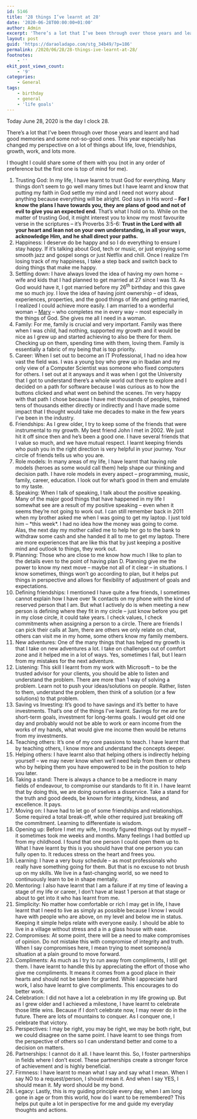 ```yaml
---
id: 5146
title: '28 things I’ve learnt at 28'
date: '2020-06-28T00:00:00+01:00'
author: Admin
excerpt: 'There’s a lot that I’ve been through over those years and learnt and had good memories and some not-so-good ones. This year especially has changed my perspective on a lot of things about life, love, friendships, growth, work, and lots more.'
layout: post
guid: 'https://daraoladapo.com/stg_34b49/?p=186'
permalink: /2020/06/28/28-things-ive-learnt-at-28/
footnotes:
    - ''
ekit_post_views_count:
    - '9'
categories:
    - General
tags:
    - birthday
    - general
    - 'life goals'
---
```


Today June 28, 2020 is the day I clock 28.

There’s a lot that I’ve been through over those years and learnt and had good memories and some not-so-good ones. This year especially has changed my perspective on a lot of things about life, love, friendships, growth, work, and lots more.

I thought I could share some of them with you (not in any order of preference but the first one is top of mind for me).

1. Trusting God: In my life, I have learnt to trust God for everything. Many things don’t seem to go well many times but I have learnt and know that putting my faith in God settle my mind and I need not worry about anything because everything will be alright. God says in His word – **For I know the plans I have towards you, they are plans of good and not of evil to give you an expected end**<span style="font-size: revert; color: var(--ast-global-color-3); background-color: var(--ast-global-color-5); font-weight: inherit;">. That’s what I hold on to. </span>While on the matter of trusting God, it might interest you to know my most favourite verse in the scriptures – it’s Proverbs 3:5-6: **Trust in the Lord with all your heart and lean not on your own understanding, in all your ways, acknowledge Him, and he shall direct your paths.**
2. Happiness: I deserve do be happy and so I do everything to ensure I stay happy. If it’s talking about God, tech or music, or just enjoying some smooth jazz and gospel songs or just Netflix and chill. Once I realize I’m losing track of my happiness, I take a step back and switch back to doing things that make me happy.
3. Settling down: I have always loved the idea of having my own home – wife and kids that I had planned to get married at 27 since I was 13. As God would have it, I got married before my 26<sup style="color: var(--ast-global-color-3); background-color: var(--ast-global-color-5); font-weight: inherit;">th</sup><span style="font-size: revert; color: var(--ast-global-color-3); background-color: var(--ast-global-color-5); font-weight: inherit;"> birthday and this gave me so much joy. I love the idea of having joint ownership – of ideas, experiences, properties, and the good things of life and getting married, I realized I could achieve more easily. </span>I am married to a wonderful woman – [Mary](https://oyintola.com)<span style="font-size: revert; color: var(--ast-global-color-3); background-color: var(--ast-global-color-5); font-weight: inherit;"> – who completes me in every way – most especially in the things of God. She gives me all I need in a woman.</span>
4. Family: For me, family is crucial and very important. Family was there when I was child, had nothing, supported my growth and it would be nice as I grew up and started achieving to also be there for them. Checking up on them, spending time with them, loving them. Family is essentially a fabric of my being that is top priority.
5. Career: When I set out to become an IT Professional, I had no idea how vast the field was. I was a young boy who grew up in Ibadan and my only view of a Computer Scientist was someone who fixed computers for others. I set out at it anyways and it was when I got the University that I got to understand there’s a whole world out there to explore and I decided on a path for software because I was curious as to how the buttons clicked and what went on behind the scenes. I’m very happy with that path I chose because I have met thousands of peoples, trained tens of thousands either directly or indirectly and I have made some impact that I thought would take me decades to make in the few years I’ve been in the industry.
6. Friendships: As I grew older, I try to keep some of the friends that were instrumental to my growth. My best friend John I met in 2002. We just hit it off since then and he’s been a good one. I have several friends that I value so much, and we have mutual respect. I learnt keeping friends who push you in the right direction is very helpful in your journey. Your circle of friends tells us who you are.
7. Role models: In many areas of my life, I have learnt that having role models (heroes as some would call them) help shape our thinking and decision path. I have role models in every aspect – programming, music, family, career, education. I look out for what’s good in them and emulate to my taste.
8. Speaking: When I talk of speaking, I talk about the positive speaking. Many of the major good things that have happened in my life I somewhat see are a result of my positive speaking – even when it seems they’re not going to work out. I can still remember back in 2011 when my brother asked me when I was going to get my laptop. I just told him – \*this week\*. I had no idea how the money was going to come. Alas, the next day my mother called me to help her go to the bank to withdraw some cash and she handed it all to me to get my laptop. There are more experiences that are like this that by just keeping a positive mind and outlook to things, they work out.
9. Planning: Those who are close to me know how much I like to plan to the details even to the point of having plan D. Planning give me the power to know my next move – maybe not all of it clear – in situations. I know sometimes, things won’t go according to plan, but it helps put things in perspective and allows for flexibility of adjustment of goals and expectations.
10. Defining friendships: I mentioned I have quite a few friends, I sometimes cannot explain how I have over 1k contacts on my phone with the kind of reserved person that I am. But what I actively do is when meeting a new person is defining where they fit in my circle – just know before you get in my close circle, it could take years. I check values, I check commitments when assigning a person to a circle. There are friends I can pick their calls at 3am, there are others we only relate on chat, others can visit me in my home, some others know my family members.
11. New adventures: One of the many things that has helped my growth is that I take on new adventures a lot. I take on challenges out of comfort zone and it helped me in a lot of ways. Yes, sometimes I fail, but I learn from my mistakes for the next adventure.
12. Listening: This skill I learnt from my work with Microsoft – to be the trusted advisor for your clients, you should be able to listen and understand the problem. There are more than 1 way of solving a problem. Learn not to push your ideas/solutions on people. Rather, listen to them, understand the problem, then think of a solution (or a few solutions) to that problem.
13. Saving vs Investing: It’s good to have savings and it’s better to have investments. That’s one of the things I’ve learnt. Savings for me are for short-term goals, investment for long-terms goals. I would get old one day and probably would not be able to work or earn income from the works of my hands, what would give me income then would be returns from my investments.
14. Teaching others: It’s one of my core passions to teach. I have learnt that by teaching others, I know more and understand the concepts deeper.
15. Helping others: I have learnt also that helping others is indirectly helping yourself – we may never know when we’ll need help from them or others who by helping them you have empowered to be in the position to help you later.
16. Taking a stand: There is always a chance to be a mediocre in many fields of endeavour, to compromise our standards to fit it in. I have learnt that by doing this, we are doing ourselves a disservice. Take a stand for the truth and good deeds, be known for integrity, kindness, and excellence. It pays.
17. Moving on: I have had to let go of some friendships and relationships. Some required a total break-off, while other required just breaking off the commitment. Learning to differentiate is wisdom.
18. Opening up: Before I met my wife, I mostly figured things out by myself – it sometimes took me weeks and months. Many feelings I had bottled up from my childhood. I found that one person I could open them up to. What I have learnt by this is you should have that one person you can fully open to. It reduces stress on the heart and frees you.
19. Learning: I have a very busy schedule – as most professionals who really have something going for them. But that is no excuse to not brush up on my skills. We live in a fast-changing world, so we need to continuously learn to be in shape mentally.
20. <span style="font-size: revert; color: var(--ast-global-color-3); background-color: var(--ast-global-color-5); font-weight: inherit;">Mentoring: </span>I also have learnt that I am a failure if at my time of leaving a stage of my life or career, I don’t have at least 1 person at that stage or about to get into it who has learnt from me.
21. Simplicity: No matter how comfortable or rich I may get in life, I have learnt that I need to live as simply as possible because I know I would have with people who are above, on my level and below me in status. Keeping it simple helps relate with everyone easily. I should be able to live in a village without stress and a in a glass house with ease.
22. Compromises: At some point, there will be a need to make compromises of opinion. Do not mistake this with compromise of integrity and truth. When I say compromises here, I mean trying to meet someone/a situation at a plain ground to move forward.
23. Compliments: As much as I try to run away from compliments, I still get them. I have learnt to handle this by appreciating the effort of those who give me compliments. It means it comes from a good place in their hearts and should not be taken for granted. While I appreciate hard work, I also have learnt to give compliments. This encourages to do better work.
24. Celebration: I did not have a lot a celebration in my life growing up. But as I grew older and I achieved a milestone, I have learnt to celebrate those little wins. Because if I don’t celebrate now, I may never do in the future. There are lots of mountains to conquer. As I conquer one, I celebrate that victory.
25. Perspectives: I may be right, you may be right, we may be both right, but we could disagree on the same point. I have learnt to see things from the perspective of others so I can understand better and come to a decision on matters.
26. Partnerships: I cannot do it all. I have learnt this. So, I foster partnerships in fields where I don’t excel. These partnerships create a stronger force of achievement and is highly beneficial.
27. Firmness: I have learnt to mean what I say and say what I mean. When I say NO to a request/person, I should mean it. And when I say YES, I should mean it. My word should be my bond.
28. Legacy: Lastly, this is my guiding principle every day, when I am long gone in age or from this world, how do I want to be remembered? This helps put quite a lot in perspective for me and guide my everyday thoughts and actions.